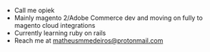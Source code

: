 - Call me opiek
- Mainly magento 2/Adobe Commerce dev and moving on fully to magento cloud integrations
- Currently learning ruby on rails 
- Reach me at matheusmmedeiros@protonmail.com

<!---
opiekun/opiekun is a ✨ special ✨ repository because its `README.md` (this file) appears on your GitHub profile.
You can click the Preview link to take a look at your changes.
--->
